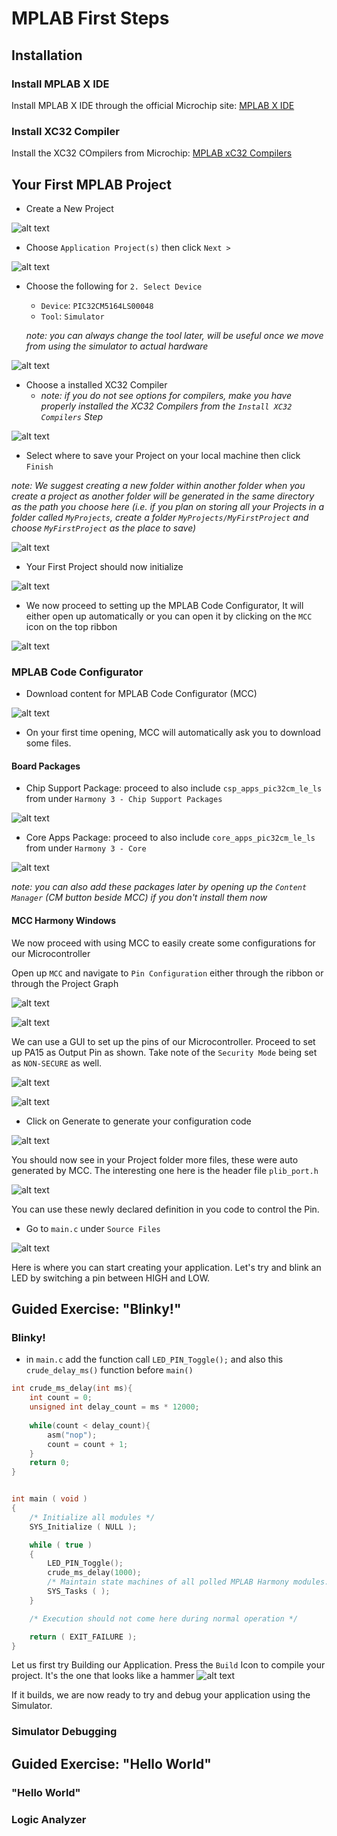 # MPLAB First Steps

## Installation

### Install MPLAB X IDE

Install MPLAB X IDE through the official Microchip site: [MPLAB X IDE](https://www.microchip.com/en-us/tools-resources/develop/mplab-x-ide)

### Install XC32 Compiler

Install the XC32 COmpilers from Microchip: [MPLAB xC32 Compilers](https://www.microchip.com/en-us/tools-resources/develop/mplab-xc-compilers/xc32#downloads)

## Your First MPLAB Project

- Create a New Project

![alt text](./images/NewProject.png)

- Choose `Application Project(s)` then click `Next >`

![alt text](./images/ApplicationProject.png)

- Choose the following for `2. Select Device`
  - `Device`: `PIC32CM5164LS00048`
  - `Tool`: `Simulator`

  *note: you can always change the tool later, will be useful once we move from using the simulator to actual hardware*

![alt text](./images/DeviceSelection.png)

- Choose a installed XC32 Compiler
  - *note: if you do not see options for compilers, make you have properly installed the XC32 Compilers from the `Install XC32 Compilers` Step*

![alt text](./images/CompilerSelection.png)

- Select where to save your Project on your local machine then click `Finish`

*note: We suggest creating a new folder within another folder when you create a project as another folder will be generated in the same directory as the path you choose here (i.e. if you plan on storing all your Projects in a folder called `MyProjects`, create a folder `MyProjects/MyFirstProject` and choose `MyFirstProject` as the place to save)*

![alt text](images/SaveProject.png)

- Your First Project should now initialize

![alt text](images/FirstProjectInit.png)

- We now proceed to setting up the MPLAB Code Configurator, It will either open up automatically or you can open it by clicking on the `MCC` icon on the top ribbon

![alt text](images/Ribbon.png)

### MPLAB Code Configurator

- Download content for MPLAB Code Configurator (MCC)

![alt text](images/MCCDownload.png)

- On your first time opening, MCC will automatically ask you to download some files.

#### Board Packages

- Chip Support Package: proceed to also include `csp_apps_pic32cm_le_ls` from under `Harmony 3 - Chip Support Packages`

![alt text](images/chip_support_package.png)

- Core Apps Package: proceed to also include `core_apps_pic32cm_le_ls` from under `Harmony 3 - Core`

![alt text](images/CoreApps.png)

*note: you can also add these packages later by opening up the `Content Manager` (CM button beside MCC) if you don't install them now*

#### MCC Harmony Windows

We now proceed with using MCC to easily create some configurations for our Microcontroller

Open up `MCC` and navigate to `Pin Configuration` either through the ribbon or through the Project Graph

![alt text](images/MCCWindows.png)

![alt text](images/ProjectGraphPinConfig.png)

We can use a GUI to set up the pins of our Microcontroller. Proceed to set up PA15 as Output Pin as shown. Take note of the `Security Mode` being set as `NON-SECURE` as well.

![alt text](images/LED_pin_setup.png)

![alt text](images/PinDiagram.png)

- Click on Generate to generate your configuration code

![alt text](images/Generate.png)

You should now see in your Project folder more files, these were auto generated by MCC. The interesting one here is the header file `plib_port.h`

![alt text](images/plib_port_h.png)

You can use these newly declared definition in you code to control the Pin.

- Go to `main.c` under `Source Files`

![alt text](images/main_c.png)

Here is where you can start creating your application. Let's try and blink an LED by switching a pin between HIGH and LOW.

## Guided Exercise: "Blinky!"

### Blinky!

- in `main.c` add the function call `LED_PIN_Toggle();` and also this `crude_delay_ms()` function before `main()`

```C
int crude_ms_delay(int ms){
    int count = 0;
    unsigned int delay_count = ms * 12000;
    
    while(count < delay_count){
        asm("nop");
        count = count + 1;
    }
    return 0;
}


int main ( void )
{
    /* Initialize all modules */
    SYS_Initialize ( NULL );

    while ( true )
    {
        LED_PIN_Toggle();
        crude_ms_delay(1000);
        /* Maintain state machines of all polled MPLAB Harmony modules. */
        SYS_Tasks ( );
    }

    /* Execution should not come here during normal operation */

    return ( EXIT_FAILURE );
}
```

Let us first try Building our Application. Press the `Build` Icon to compile your project. It's the one that looks like a hammer
![alt text](images/BuildIcon.png)

If it builds, we are now ready to try and debug your application using the Simulator. 

### Simulator Debugging

## Guided Exercise: "Hello World"

### "Hello World"

### Logic Analyzer